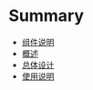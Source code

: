 # Summary

* [组件说明](README.md)
* [概述]()
* [总体设计](part/README.md)
* [使用说明](part/shi_yong_shuo_ming.md)

